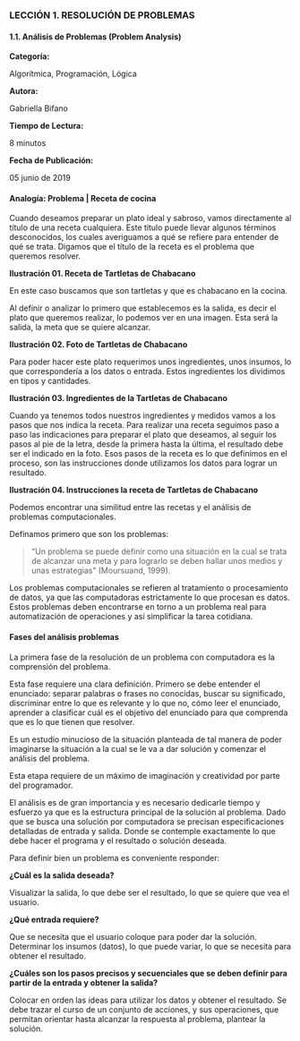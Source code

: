 ### LECCIÓN 1. RESOLUCIÓN DE PROBLEMAS

#### 1.1. Análisis de Problemas (Problem Analysis)

**Categoría:**

Algorítmica, Programación, Lógica

**Autora:**

Gabriella Bifano

**Tiempo de Lectura:**

8 minutos

**Fecha de Publicación:**

05 junio de 2019


#### Analogía: Problema | Receta de cocina

Cuando deseamos preparar un plato ideal y sabroso, vamos directamente al título de una receta cualquiera. Este título puede llevar algunos términos desconocidos, los cuales averiguamos a qué se refiere para entender de qué se trata. Digamos que el título de la receta es el problema que queremos resolver.

**Ilustración 01. Receta de Tartletas de Chabacano**

En este caso buscamos que son tartletas y que es chabacano en la cocina.

Al definir o analizar lo primero que establecemos es la salida, es decir el plato que queremos realizar, lo podemos ver en una imagen. Esta será la salida, la meta que se quiere alcanzar.

**Ilustración 02. Foto de Tartletas de Chabacano**

Para poder hacer este plato requerimos unos ingredientes, unos insumos, lo que correspondería a los datos o entrada. Estos ingredientes los dividimos en tipos y cantidades.

**Ilustración 03. Ingredientes de la Tartletas de Chabacano**

Cuando ya tenemos todos nuestros ingredientes  y medidos vamos a los pasos que nos indica la receta.  Para realizar una receta seguimos paso a paso las indicaciones para preparar el plato que deseamos, al seguir los pasos al pie de la letra, desde la primera hasta la última, el resultado debe ser el indicado en la foto. Esos pasos de la receta es lo que definimos en el proceso, son las instrucciones donde utilizamos los datos para lograr un resultado.

**Ilustración 04. Instrucciones la receta de Tartletas de Chabacano**

Podemos encontrar una similitud entre las recetas y el análisis de problemas computacionales.

Definamos primero que son los problemas:

> “Un problema se puede definir como una situación en la cual se trata de alcanzar una meta y para lograrlo se deben hallar unos medios y unas estrategias” (Moursuand, 1999).

Los problemas computacionales se refieren al tratamiento o procesamiento de datos, ya que las computadoras estrictamente lo que procesan es datos. Estos problemas deben encontrarse en torno a un problema real para automatización de operaciones y así simplificar la tarea cotidiana.

#### Fases del análisis  problemas

La primera fase de la resolución de un problema con computadora es la comprensión del problema.

Esta fase requiere una clara definición. Primero se debe entender el enunciado: separar palabras o frases no conocidas, buscar su significado, discriminar entre lo que es relevante y lo que no, cómo leer el enunciado, aprender a clasificar cuál es el objetivo del enunciado para que comprenda que es lo que tienen que resolver.

Es un estudio minucioso de la situación planteada de tal manera de poder imaginarse la situación a la cual se le va a dar solución y comenzar el análisis del problema.

Esta etapa requiere de un máximo de imaginación y creatividad por parte del programador.

El análisis es de gran importancia y es necesario dedicarle tiempo y esfuerzo ya que es la estructura principal de la solución al problema. Dado que se busca una solución por computadora se precisan especificaciones detalladas de entrada y salida. Donde se contemple exactamente lo que debe hacer el programa y el resultado o solución deseada.

Para definir bien un problema es conveniente responder:

**¿Cuál es la salida deseada?**

Visualizar la salida, lo que debe ser el resultado, lo que se quiere que vea el usuario.

**¿Qué entrada requiere?**

Que se necesita que el usuario coloque para poder dar la solución. Determinar los insumos (datos), lo que puede variar, lo que se necesita para obtener el resultado.

**¿Cuáles son los pasos precisos y secuenciales que se deben definir para partir de la entrada y obtener la salida?**

Colocar en orden las ideas para utilizar los datos y obtener el resultado.
Se debe trazar el curso de un conjunto de acciones, y sus operaciones, que permitan orientar hasta alcanzar la respuesta al problema, plantear la solución.
